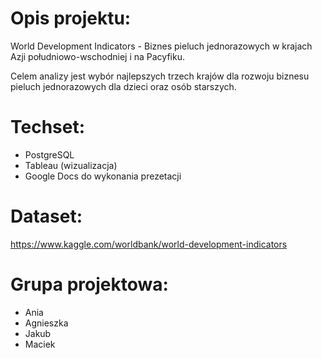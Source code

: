 # Opis projektu:
World Development Indicators - Biznes pieluch jednorazowych w krajach Azji południowo-wschodniej i na Pacyfiku.

Celem analizy jest wybór najlepszych trzech krajów dla rozwoju biznesu pieluch jednorazowych dla dzieci oraz osób starszych.

# Techset:
- PostgreSQL
- Tableau (wizualizacja)
- Google Docs do wykonania prezetacji

# Dataset: 
https://www.kaggle.com/worldbank/world-development-indicators

# Grupa projektowa:
* Ania
* Agnieszka
* Jakub
* Maciek

